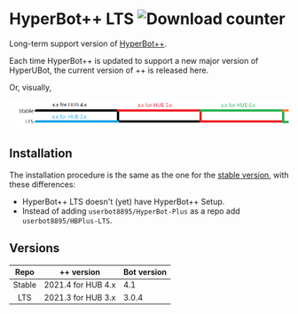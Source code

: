 # HyperBot++ LTS ![Download counter](https://img.shields.io/github/downloads/userbot8895/HBPlus-LTS/latest/total?color=%23aaaaa)
Long-term support version of [HyperBot++](https://github.com/userbot8895/HyperBot-Plus).

Each time HyperBot++ is updated to support a new major version of HyperUBot, the current version of ++ is released here.

Or, visually,

![image](ltsgraph.png)

## Installation
The installation procedure is the same as the one for the [stable version](https://github.com/userbot8895/HyperBot-Plus/blob/master/guides/Install.md), with these differences:

- HyperBot++ LTS doesn't (yet) have HyperBot++ Setup.
- Instead of adding `userbot8895/HyperBot-Plus` as a repo add `userbot8895/HBPlus-LTS`.

## Versions
|  Repo  |     ++ version     | Bot version |
|:------:|:------------------:|-------------|
| Stable | 2021.4 for HUB 4.x | 4.1         |
|   LTS  | 2021.3 for HUB 3.x | 3.0.4       |
